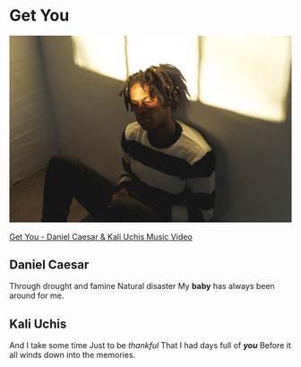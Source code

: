 # Get You

![Get You - Daniel Caesar & Kali Uchis](images/DanielCaesar.jpg)

[Get You - Daniel Caesar & Kali Uchis Music Video](https://www.youtube.com/watch?v=uQFVqltOXRg)

## Daniel Caesar
Through drought and famine
Natural disaster
My **baby** has always been around for me.

## Kali Uchis
And I take some time
Just to be *thankful*
That I had days full of ***you***
Before it all winds down into the memories.
